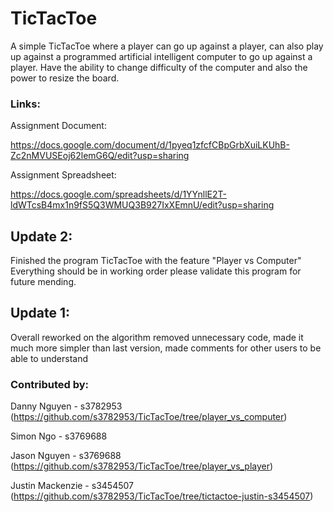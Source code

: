 # TicTacToe

A simple TicTacToe where a player can go up against a player, can also play up against a programmed artificial intelligent computer to go up against a player. Have the ability to change difficulty of the computer and also the power to resize the board.

### Links: 

Assignment Document:

https://docs.google.com/document/d/1pyeq1zfcfCBpGrbXuiLKUhB-Zc2nMVUSEoj62lemG6Q/edit?usp=sharing

Assignment Spreadsheet:

https://docs.google.com/spreadsheets/d/1YYnllE2T-ldWTcsB4mx1n9fS5Q3WMUQ3B927IxXEmnU/edit?usp=sharing

## Update 2:

Finished the program TicTacToe with the feature "Player vs Computer" Everything should be in working order please validate this program for future mending.

## Update 1:

Overall reworked on the algorithm removed unnecessary code, made it much more simpler than last version, made comments for other users to be able to understand

### Contributed by:

Danny Nguyen - s3782953 (https://github.com/s3782953/TicTacToe/tree/player_vs_computer)

Simon Ngo - s3769688

Jason Nguyen - s3769688 (https://github.com/s3782953/TicTacToe/tree/player_vs_player)

Justin Mackenzie - s3454507 (https://github.com/s3782953/TicTacToe/tree/tictactoe-justin-s3454507)
